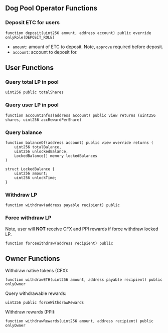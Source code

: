 ## Dog Pool Operator Functions

### Deposit ETC for users

```solidity
function deposit(uint256 amount, address account) public override onlyRole(DEPOSIT_ROLE)
```

- `amount`: amount of ETC to deposit. Note, `approve` required before deposit.
- `account`: account to deposit for.

## User Functions

### Query total LP in pool

```solidity
uint256 public totalShares
```

### Query user LP in pool

```solidity
function accountInfos(address account) public view returns (uint256 shares, uint256 accRewardPerShare)
```

### Query balance

```solidity
function balanceOf(address account) public view override returns (
	uint256 totalBalance,
	uint256 unlockedBalance,
	LockedBalance[] memory lockedBalances
)

struct LockedBalance {
	uint256 amount;
	uint256 unlockTime;
}
```

### Withdraw LP

```solidity
function withdraw(address payable recipient) public
```

### Force withdraw LP

Note, user will **NOT** receive CFX and PPI rewards if force withdraw locked LP.

```solidity
function forceWithdraw(address recipient) public
```

## Owner Functions

Withdraw native tokens (CFX):

```solidity
function withdrawETH(uint256 amount, address payable recipient) public onlyOwner
```

Query withdrawable rewards:
```solidity
uint256 public forceWithdrawRewards
```

Withdraw rewards (PPI):

```solidity
function withdrawRewards(uint256 amount, address recipient) public onlyOwner
```
